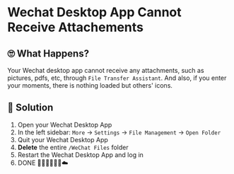 # Wechat Desktop App Cannot Receive Attachements

## :roll_eyes: What Happens?
Your Wechat desktop app cannot receive any attachments, such as pictures, pdfs, etc, through `File Transfer Assistant`. 
And also, if you enter your moments, there is nothing loaded but others' icons.

## :poop: Solution
1. Open your Wechat Desktop App
2. In the left sidebar: `More` -> `Settings` -> `File Management` -> `Open Folder`
3. Quit your Wechat Desktop App
4. **Delete** the entire `/WeChat Files` folder
5. Restart the Wechat Desktop App and log in
6. DONE  :kneeling_man::walking_man::running_man::cloud:

